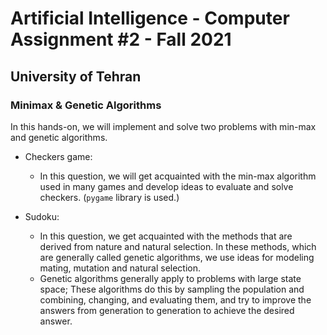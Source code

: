 # Artificial Intelligence - Computer Assignment #2 - Fall 2021
## University of Tehran
### Minimax & Genetic Algorithms

In this hands-on, we will implement and solve two problems with min-max and genetic algorithms.

* Checkers game:
  * In this question, we will get acquainted with the min-max algorithm used in many games and develop ideas to evaluate and solve checkers. (`pygame` library is used.)

* Sudoku:
  * In this question, we get acquainted with the methods that are derived from nature and natural selection. In these methods, which are generally called genetic algorithms, we use ideas for modeling mating, mutation and natural selection.
  * Genetic algorithms generally apply to problems with large state space; These algorithms do this by sampling the population and combining, changing, and evaluating them, and try to improve the answers from generation to generation to achieve the desired answer.

